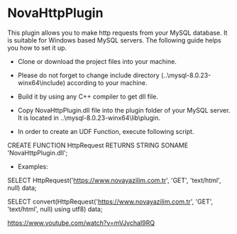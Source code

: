 # NovaHttpPlugin
This plugin allows you to make http requests from your MySQL database. It is suitable for Windows based MySQL servers. The following guide helps you how to set it up.

* Clone or download the project files into your machine.

* Please do not forget to change include directory (..\mysql-8.0.23-winx64\include) according to your machine.

* Build it by using any C++ compiler to get dll file.

* Copy NovaHttpPlugin.dll file into the plugin folder of your MySQL server. It is located in ..\mysql-8.0.23-winx64\lib\plugin.

* In order to create an UDF Function, execute following script.

CREATE FUNCTION HttpRequest RETURNS STRING
  SONAME 'NovaHttpPlugin.dll';

* Examples:

SELECT HttpRequest('https://www.novayazilim.com.tr', 'GET', 'text/html', null) data;

SELECT convert(HttpRequest('https://www.novayazilim.com.tr', 'GET', 'text/html', null) using utf8) data;

https://www.youtube.com/watch?v=mVJvchaI9RQ
